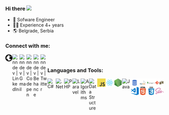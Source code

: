 ### Hi there <a href="https://www.gautamkrishnar.com/"><img src="https://media.giphy.com/media/hvRJCLFzcasrR4ia7z/giphy.gif" width="25px"></a>

- 🎯 Sofware Engineer
- 👨‍💻 Experience 4+ years
- 🌎 Belgrade, Serbia

### Connect with me:

[<img align="left" alt="nndev.com" width="22px" src="https://raw.githubusercontent.com/iconic/open-iconic/master/svg/globe.svg" />](https://www.nndev.com)
[<img align="left" alt="nndev | LinkedIn" width="22px" src="https://cdn.jsdelivr.net/npm/simple-icons@v3/icons/linkedin.svg" />](https://www.linkedin.com/in/nndev/)
[<img align="left" alt="nndev | Gmail" width="22px" src="https://cdn.jsdelivr.net/npm/simple-icons@v3/icons/gmail.svg" />](nnd.stanojev@gmail.com)
[<img align="left" alt="nndev | Codepen" width="22px" src="https://cdn.jsdelivr.net/npm/simple-icons@v3/icons/codepen.svg" />](https://codepen.io/nndev)
[<img align="left" alt="nndev | Behance" width="22px" src="https://www.behance.net/nndev" />](https://cdn.jsdelivr.net/npm/simple-icons@v3/icons/behance.svg)
[<img align="left" alt="nndev | Twitter" width="22px" src="https://cdn.jsdelivr.net/npm/simple-icons@v3/icons/twitter.svg" />](https://twitter.com/nndev__)

<br />

### Languages and Tools:

<img align="left" alt="C#" width="26px" src="https://upload.wikimedia.org/wikipedia/commons/thumb/8/82/C_Sharp_logo.png/715px-C_Sharp_logo.png" />
<img align="left" alt=".Net" width="26px" src="https://img.favpng.com/22/12/24/net-framework-microsoft-windows-7-png-favpng-srUtzC1G9i7NYhfnduH4H5qkS.jpg" />
<img align="left" alt="PHP" width="26px" src="https://pngimg.com/uploads/php/php_PNG6.png" />
<img align="left" alt="Laravel" width="26px" src="https://upload.wikimedia.org/wikipedia/commons/thumb/9/9a/Laravel.svg/1200px-Laravel.svg.png" />
<img align="left" alt="Algorithms" width="26px" src="https://cdn.iconscout.com/icon/premium/png-512-thumb/algorithm-6-122160.png" />
<img align="left" alt="Data Structure" width="26px" src="https://img.pngio.com/data-science-learn-for-life-nigeria-data-structure-png-350_250.png" />
<img align="left" alt="JavaScript" width="26px" src="https://raw.githubusercontent.com/github/explore/80688e429a7d4ef2fca1e82350fe8e3517d3494d/topics/javascript/javascript.png" />
<img align="left" alt="React" width="26px" src="https://raw.githubusercontent.com/github/explore/80688e429a7d4ef2fca1e82350fe8e3517d3494d/topics/react/react.png" />
<img align="left" alt="Node.js" width="26px" src="https://raw.githubusercontent.com/github/explore/80688e429a7d4ef2fca1e82350fe8e3517d3494d/topics/nodejs/nodejs.png" />
<img align="left" alt="Java" width="26px" src="https://banner2.cleanpng.com/20180420/uze/kisspng-java-programming-programming-language-computer-pro-5ada66526ee8d2.0086978615242624824543.jpg" />
<img align="left" alt="SQL" width="26px" src="https://raw.githubusercontent.com/github/explore/80688e429a7d4ef2fca1e82350fe8e3517d3494d/topics/sql/sql.png" />
<img align="left" alt="MySQL" width="26px" src="https://raw.githubusercontent.com/github/explore/80688e429a7d4ef2fca1e82350fe8e3517d3494d/topics/mysql/mysql.png" />
<img align="left" alt="MongoDB" width="26px" src="https://raw.githubusercontent.com/github/explore/80688e429a7d4ef2fca1e82350fe8e3517d3494d/topics/mongodb/mongodb.png" />
<img align="left" alt="Git" width="26px" src="https://raw.githubusercontent.com/github/explore/80688e429a7d4ef2fca1e82350fe8e3517d3494d/topics/git/git.png" /> 
<img align="left" alt="Visual Studio Code" width="26px" src="https://raw.githubusercontent.com/github/explore/80688e429a7d4ef2fca1e82350fe8e3517d3494d/topics/visual-studio-code/visual-studio-code.png" />
<img align="left" alt="HTML5" width="26px" src="https://raw.githubusercontent.com/github/explore/80688e429a7d4ef2fca1e82350fe8e3517d3494d/topics/html/html.png" />
<img align="left" alt="CSS3" width="26px" src="https://raw.githubusercontent.com/github/explore/80688e429a7d4ef2fca1e82350fe8e3517d3494d/topics/css/css.png" />
<img align="left" alt="Sass" width="26px" src="https://raw.githubusercontent.com/github/explore/80688e429a7d4ef2fca1e82350fe8e3517d3494d/topics/sass/sass.png" />
<br>
